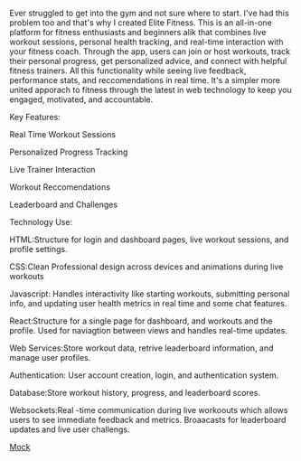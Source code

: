 Ever struggled to get into the gym and not sure where to start. I've had this problem too and that's why I created Elite Fitness. This is an all-in-one platform for fitness enthusiasts and beginners alik that combines live workout sessions, personal health tracking, and real-time interaction with your fitness coach. Through the app, users can join or host workouts, track their personal progress, get personalized advice, and connect with helpful fitness trainers. All this functionality while seeing live feedback, performance stats, and reccomendations in real time. It's a simpler more united apporach to fitness through the latest in web technology to keep you engaged, motivated, and accountable.

Key Features:

Real Time Workout Sessions

Personalized Progress Tracking

Live Trainer Interaction

Workout Reccomendations

Leaderboard and Challenges

Technology Use:

HTML:Structure for login and dashboard pages, live workout sessions, and profile settings.

CSS:Clean Professional design across devices and animations during live workouts

Javascript: Handles interactivity like starting workouts, submitting personal info, and updating user health metrics in real time and some chat features.

React:Structure for a single page for dashboard, and workouts and the profile. Used for naviagtion between views and handles real-time updates.

Web Services:Store workout data, retrive leaderboard information, and manage user profiles.

Authentication: User account creation, login, and authentication system.

Database:Store workout history, progress, and leaderboard scores.

Websockets:Real -time communication during live workoouts which allows users to see immediate feedback and metrics. Broaacasts for leaderboard updates and live user challengs.

[Mock](./Users/caysonhanson/Documents/cs260/startup/websitesketch.jpeg)
